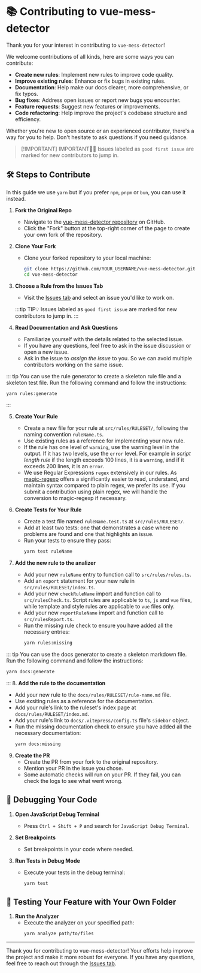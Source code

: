 # 📚 Contributing to vue-mess-detector

Thank you for your interest in contributing to `vue-mess-detector`! 

We welcome contributions of all kinds, here are some ways you can contribute:

- **Create new rules**: Implement new rules to improve code quality.
- **Improve existing rules**: Enhance or fix bugs in existing rules.
- **Documentation**: Help make our docs clearer, more comprehensive, or fix typos.
- **Bug fixes**: Address open issues or report new bugs you encounter.
- **Feature requests**: Suggest new features or improvements.
- **Code refactoring**: Help improve the project's codebase structure and efficiency.

Whether you're new to open source or an experienced contributor, there's a way for you to help. Don't hesitate to ask questions if you need guidance.

> [!IMPORTANT] IMPORTANT👨‍💻
> Issues labeled as `good first issue` are marked for new contributors to jump in.

## 🛠️ Steps to Contribute

In this guide we use `yarn` but if you prefer `npm`, `pnpm` or `bun`, you can use it instead.

1. **Fork the Original Repo**

   - Navigate to the [vue-mess-detector repository](https://github.com/rrd108/vue-mess-detector) on GitHub.
   - Click the "Fork" button at the top-right corner of the page to create your own fork of the repository.

2. **Clone Your Fork**

   - Clone your forked repository to your local machine:
     ```bash
     git clone https://github.com/YOUR_USERNAME/vue-mess-detector.git
     cd vue-mess-detector
     ```

3. **Choose a Rule from the Issues Tab**

   - Visit the [Issues tab](https://github.com/rrd108/vue-mess-detector/issues) and select an issue you'd like to work on.

   :::tip TIP💡
      Issues labeled as `good first issue` are marked for new contributors to jump in.
   :::

4. **Read Documentation and Ask Questions**

   - Familiarize yourself with the details related to the selected issue.
   - If you have any questions, feel free to ask in the issue discussion or open a new issue.
   - Ask in the issue to *assign the issue* to you. So we can avoid multiple contributors working on the same issue.

::: tip
You can use the rule generator to create a skeleton rule file and a skeleton test file. Run the following command and follow the instructions:
```bash
yarn rules:generate
```
:::

5. **Create Your Rule**

   - Create a new file for your rule at `src/rules/RULESET/`, following the naming convention `ruleName.ts`.
   - Use existing rules as a reference for implementing your new rule.
   - If the rule has one level of `warning`, use the warning level in the output. If it has two levels, use the `error` level. For example in *script length rule* if the length exceeds 100 lines, it is a `warning`, and if it exceeds 200 lines, it is an `error`.
   - We use Regular Expressions `regex` extensively in our rules. As [magic-regexp](https://regexp.dev/) offers a significantly easier to read, understand, and maintain syntax compared to plain regex, we prefer its use. If you submit a contribution using plain regex, we will handle the conversion to magic-regexp if necessary.

6. **Create Tests for Your Rule**

   - Create a test file named `ruleName.test.ts` at `src/rules/RULESET/`.
   - Add at least two tests: one that demonstrates a case where no problems are found and one that highlights an issue.
   - Run your tests to ensure they pass:
     ```bash
     yarn test ruleName
     ```

7. **Add the new rule to the analizer**

   - Add your new `ruleName` entry to function call to `src/rules/rules.ts`.
   - Add an `export` statement for your new rule in `src/rules/RULESET/index.ts`.
   - Add your new `checkRuleName` import and function call to `src/rulesCheck.ts`. Script rules are applicable to `ts`, `js` and `vue` files, while template and style rules are applicable to `vue` files only.
   - Add your new `reportRuleName` import and function call to `src/rulesReport.ts`.
   - Run the missing rule check to ensure you have added all the necessary entries:
     ```bash
     yarn rules:missing
     ```

::: tip
You can use the docs generator to create a skeleton markdown file. Run the following command and follow the instructions:
```bash
yarn docs:generate
```
:::
8. **Add the rule to the documentation**

   - Add your new rule to the `docs/rules/RULESET/rule-name.md` file.
   - Use exsiting rules as a reference for the documentation.
   - Add your rule's link to the ruleset's index page at `docs/rules/RULESET/index.md`.
   - Add your rule's link to `docs/.vitepress/config.ts` file's `sidebar` object.
   - Run the missing documentation check to ensure you have added all the necessary documentation:
     ```bash
     yarn docs:missing
     ```

9. **Create the PR**
   - Create the PR from your fork to the original repository.
   - Mention your PR in the issue you chose.
   - Some automatic checks will run on your PR. If they fail, you can check the logs to see what went wrong.

## 🐞 Debugging Your Code

1. **Open JavaScript Debug Terminal**

   - Press `Ctrl + Shift + P` and search for `JavaScript Debug Terminal`.

2. **Set Breakpoints**

   - Set breakpoints in your code where needed.

3. **Run Tests in Debug Mode**
   - Execute your tests in the debug terminal:
     ```bash
     yarn test
     ```

## 🧪 Testing Your Feature with Your Own Folder

1. **Run the Analyzer**
   - Execute the analyzer on your specified path:
     ```bash
     yarn analyze path/to/files
     ```

---

Thank you for contributing to vue-mess-detector! Your efforts help improve the project and make it more robust for everyone. If you have any questions, feel free to reach out through the [Issues tab](https://github.com/rrd108/vue-mess-detector/issues).
